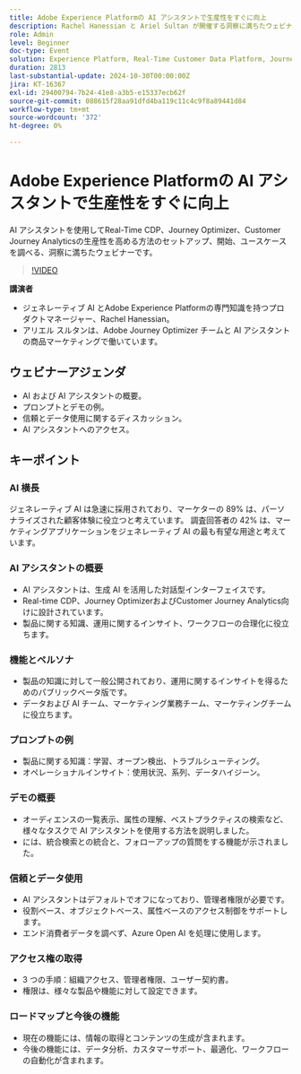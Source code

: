 ```yaml
---
title: Adobe Experience Platformの AI アシスタントで生産性をすぐに向上
description: Rachel Hanessian と Ariel Sultan が開催する洞察に満ちたウェビナーに参加しましょう。このウェビナーでは、AI アシスタントを使用して、のセットアップ、開始、ユースケースを検討し、Real-Time CDP、Journey Optimizer、Customer Journey Analyticsで生産性を高める方法を学びます。
role: Admin
level: Beginner
doc-type: Event
solution: Experience Platform, Real-Time Customer Data Platform, Journey Optimizer, Customer Journey Analytics
duration: 2813
last-substantial-update: 2024-10-30T00:00:00Z
jira: KT-16367
exl-id: 29400794-7b24-41e8-a3b5-e15337ecb62f
source-git-commit: 088615f28aa91dfd4ba119c11c4c9f8a89441d84
workflow-type: tm+mt
source-wordcount: '372'
ht-degree: 0%

---
```


# Adobe Experience Platformの AI アシスタントで生産性をすぐに向上

AI アシスタントを使用してReal-Time CDP、Journey Optimizer、Customer Journey Analyticsの生産性を高める方法のセットアップ、開始、ユースケースを調べる、洞察に満ちたウェビナーです。

>[!VIDEO](https://video.tv.adobe.com/v/3435344/?learn=on)

**講演者**

* ジェネレーティブ AI とAdobe Experience Platformの専門知識を持つプロダクトマネージャー、Rachel Hanessian。
* アリエル スルタンは、Adobe Journey Optimizer チームと AI アシスタントの商品マーケティングで働いています。

## ウェビナーアジェンダ

* AI および AI アシスタントの概要。
* プロンプトとデモの例。
* 信頼とデータ使用に関するディスカッション。
* AI アシスタントへのアクセス。

## キーポイント

### AI 横長

ジェネレーティブ AI は急速に採用されており、マーケターの 89% は、パーソナライズされた顧客体験に役立つと考えています。
調査回答者の 42% は、マーケティングアプリケーションをジェネレーティブ AI の最も有望な用途と考えています。

### AI アシスタントの概要

* AI アシスタントは、生成 AI を活用した対話型インターフェイスです。
* Real-time CDP、Journey OptimizerおよびCustomer Journey Analytics向けに設計されています。
* 製品に関する知識、運用に関するインサイト、ワークフローの合理化に役立ちます。

### 機能とペルソナ

* 製品の知識に対して一般公開されており、運用に関するインサイトを得るためのパブリックベータ版です。
* データおよび AI チーム、マーケティング業務チーム、マーケティングチームに役立ちます。

### プロンプトの例

* 製品に関する知識：学習、オープン検出、トラブルシューティング。
* オペレーショナルインサイト：使用状況、系列、データハイジーン。

### デモの概要

* オーディエンスの一覧表示、属性の理解、ベストプラクティスの検索など、様々なタスクで AI アシスタントを使用する方法を説明しました。
* には、統合検索との統合と、フォローアップの質問をする機能が示されました。

### 信頼とデータ使用

* AI アシスタントはデフォルトでオフになっており、管理者権限が必要です。
* 役割ベース、オブジェクトベース、属性ベースのアクセス制御をサポートします。
* エンド消費者データを調べず、Azure Open AI を処理に使用します。

### アクセス権の取得

* 3 つの手順：組織アクセス、管理者権限、ユーザー契約書。
* 権限は、様々な製品や機能に対して設定できます。

### ロードマップと今後の機能

* 現在の機能には、情報の取得とコンテンツの生成が含まれます。
* 今後の機能には、データ分析、カスタマーサポート、最適化、ワークフローの自動化が含まれます。
